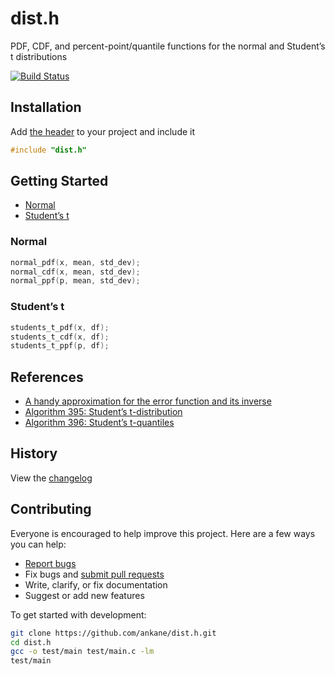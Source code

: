 # dist.h

PDF, CDF, and percent-point/quantile functions for the normal and Student’s t distributions

[![Build Status](https://github.com/ankane/dist.h/workflows/build/badge.svg?branch=master)](https://github.com/ankane/dist.h/actions)

## Installation

Add [the header](https://raw.githubusercontent.com/ankane/dist.h/v0.1.0/include/dist.h) to your project and include it

```cpp
#include "dist.h"
```

## Getting Started

- [Normal](#normal)
- [Student’s t](#students-t)

### Normal

```c
normal_pdf(x, mean, std_dev);
normal_cdf(x, mean, std_dev);
normal_ppf(p, mean, std_dev);
```

### Student’s t

```c
students_t_pdf(x, df);
students_t_cdf(x, df);
students_t_ppf(p, df);
```

## References

- [A handy approximation for the error function and its inverse](https://drive.google.com/file/d/0B2Mt7luZYBrwZlctV3A3eF82VGM/view?resourcekey=0-UQpPhwZgzP0sF4LHBDlLtg)
- [Algorithm 395: Student’s t-distribution](https://dl.acm.org/doi/10.1145/355598.355599)
- [Algorithm 396: Student’s t-quantiles](https://dl.acm.org/doi/10.1145/355598.355600)

## History

View the [changelog](https://github.com/ankane/dist.h/blob/master/CHANGELOG.md)

## Contributing

Everyone is encouraged to help improve this project. Here are a few ways you can help:

- [Report bugs](https://github.com/ankane/dist.h/issues)
- Fix bugs and [submit pull requests](https://github.com/ankane/dist.h/pulls)
- Write, clarify, or fix documentation
- Suggest or add new features

To get started with development:

```sh
git clone https://github.com/ankane/dist.h.git
cd dist.h
gcc -o test/main test/main.c -lm
test/main
```
